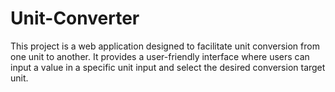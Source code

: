 # Unit-Converter
This project is a web application designed to facilitate unit conversion from one unit to another. It provides a user-friendly interface where users can input a value in a specific unit input and select the desired conversion target unit. 

